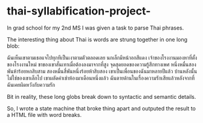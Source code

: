# thai-syllabification-project-

In grad school for my 2nd MS I was given a task to parse Thai phrases.  

The interesting thing about Thai is words are strung together in one long blob:

ฉันเห็นเขาตามเธอแจไปทุกทีเป็นเงาตามตัวตลอดเลย
นกเล็กมีหน้าอกสีแดง
เจ้าของโรงงานมองหาที่ตั้งของโรงงานใหม่
ขาของเขาสั่นเทาเมื่อต้องลงมาจากที่สูง
จุดสุดยอดของความรู้สึกทางเพศ
หนึ่งหมื่นสองพันห้าร้อยหกสิบสาม
สองหมื่นสี่พันหนึ่งร้อยห้าสิบสอง
เขาเป็นเพื่อนของฉันมาหลายปีแล้ว
บ้านหลังนั้นไม่ใช่ของเขาเล็กไป
เขาผลัดค่าเช่าห้องมาเดือนหนึ่งแล้ว
ฉันตายด้านในเรื่องความรักเสียแล้วหลังจากที่ฉันเคยผิดหวังกับความรัก

Bit in reality, these long globs break down to syntactic and semantic details. 

So, I wrote a state machine that broke thing apart and outputed the result to a HTML file with word breaks. 
